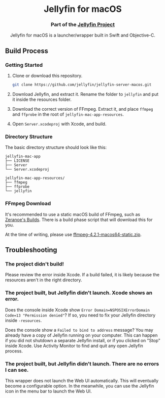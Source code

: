<h1 align="center">Jellyfin for macOS</h1>
<h3 align="center">Part of the <a href="https://jellyfin.media">Jellyfin Project</a></h3>

<p align="center">
Jellyfin for macOS is a launcher/wrapper built in Swift and Objective-C.
</p>

## Build Process

### Getting Started

1. Clone or download this repository.
   ```sh
   git clone https://github.com/jellyfin/jellyfin-server-macos.git
   ```
2. Download Jellyfin, and extract it. Rename the folder to `jellyfin` and put it inside the resources folder.

3. Download the correct version of FFmpeg. Extract it, and place `ffmpeg` and `ffprobe` in the root of `jellyfin-mac-app-resources`.

4. Open `Server.xcodeproj` with Xcode, and build.


### Directory Structure

The basic directory structure should look like this:

```
jellyfin-mac-app
├── LICENSE
├── Server
└── Server.xcodeproj

jellyfin-mac-app-resources/
├── ffmpeg
├── ffprobe
└── jellyfin
```



### FFmpeg Download

It's recommended to use a static macOS build of FFmpeg, such as [Zeranoe's Builds](https://ffmpeg.zeranoe.com/builds/macos64/static/). There is a build phase script that will download this for you.

At the time of writing, please use [ffmpeg-4.2.1-macos64-static.zip](https://ffmpeg.zeranoe.com/builds/macos64/static/ffmpeg-4.2.1-macos64-static.zip).


## Troubleshooting

### The project didn't build!

Please review the error inside Xcode. If a build failed, it is likely because the resources aren't in the right directory.

### The project built, but Jellyfin didn't launch. Xcode shows an error.

Does the console inside Xcode show `Error Domain=NSPOSIXErrorDomain Code=13 "Permission denied"`? If so, you need to fix your Jellyfin directory inside `-resources`.

Does the console show a `Failed to bind to address` message? You may already have a copy of Jellyfin running on your computer. This can happen if you did not shutdown a separate Jellyfin install, or if you clicked on "Stop" inside Xcode. Use Activity Monitor to find and quit any open Jellyfin process.

### The project built, but Jellyfin didn't launch. There are no errors I can see.

This wrapper does not launch the Web UI automatically. This will eventually become a configurable option. In the meanwhile, you can use the Jellyfin icon in the menu bar to launch the Web UI.

